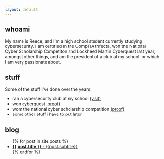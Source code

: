 ```yaml
---
layout: default
---
```


## whoami
My name is Reece, and I'm a high school student currently studying cybersecurity. I am certified in the CompTIA trifecta, won the National Cyber Scholarship Competiton and Lockheed Martin Cyberquest last year, amongst other things, and am the president of a club at my school for which I am very passionate about.

## stuff
Some of the stuff I've done over the years:
- ran a cybersecurity club at my school [(visit)](https://cbcybersec.com)
- won cyberquest [(proof)](https://www.lockheedmartin.com/en-us/who-we-are/communities/cyber-quest/cyber-quest-winners/cyber-quest-2021-winners.html)
- wom the national cyber scholarship competition [(proof)](https://www.nationalcyberscholarship.org/winners-2021)
- some other stuff i have to put later

## blog
  <ul>
    {% for post in site.posts %}
      <li>
        <a href="{{ post.url }}"><b>{{ post.title }}</b> - {{post.subtitle}}</a>
      </li>
    {% endfor %}
  </ul>


